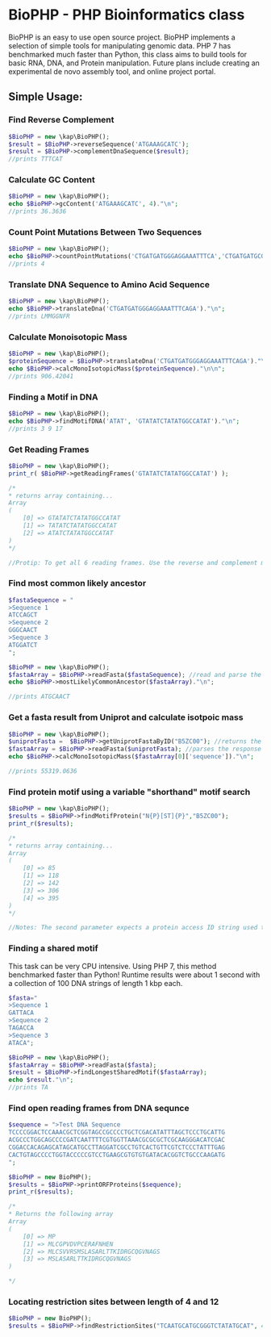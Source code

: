 # BioPHP - PHP Bioinformatics class
BioPHP is an easy to use open source project. BioPHP implements a selection of simple tools for manipulating genomic data. PHP 7 has benchmarked much faster than Python, this class aims to build tools for basic RNA, DNA, and Protein manipulation. Future plans include creating an experimental de novo assembly tool, and online project portal. 

## Simple Usage:

### Find Reverse Complement
```php
$BioPHP = new \kap\BioPHP();
$result = $BioPHP->reverseSequence('ATGAAAGCATC');
$result = $BioPHP->complementDnaSequence($result);
//prints TTTCAT
```

### Calculate GC Content
```php
$BioPHP = new \kap\BioPHP();
echo $BioPHP->gcContent('ATGAAAGCATC', 4)."\n";
//prints 36.3636
```

### Count Point Mutations Between Two Sequences
```php
$BioPHP = new \kap\BioPHP();
echo $BioPHP->countPointMutations('CTGATGATGGGAGGAAATTTCA','CTGATGATGCGAGGGAATATCG')."\n";
//prints 4
```

### Translate DNA Sequence to Amino Acid Sequence
```php
$BioPHP = new \kap\BioPHP();
echo $BioPHP->translateDna('CTGATGATGGGAGGAAATTTCAGA')."\n";
//prints LMMGGNFR
```

### Calculate Monoisotopic Mass
```php
$BioPHP = new \kap\BioPHP();
$proteinSequence = $BioPHP->translateDna('CTGATGATGGGAGGAAATTTCAGA')."\n";
echo $BioPHP->calcMonoIsotopicMass($proteinSequence)."\n\n";
//prints 906.42041
```

### Finding a Motif in DNA
```php
$BioPHP = new \kap\BioPHP();
echo $BioPHP->findMotifDNA('ATAT', 'GTATATCTATATGGCCATAT')."\n";
//prints 3 9 17
```

### Get Reading Frames
```php
$BioPHP = new \kap\BioPHP();
print_r( $BioPHP->getReadingFrames('GTATATCTATATGGCCATAT') );

/*
* returns array containing...
Array
(
    [0] => GTATATCTATATGGCCATAT
    [1] => TATATCTATATGGCCATAT
    [2] => ATATCTATATGGCCATAT
)
*/

//Protip: To get all 6 reading frames. Use the reverse and complement methods, then pass the result to getReadingFrames()
```


### Find most common likely ancestor
```php
$fastaSequence = "
>Sequence 1
ATCCAGCT
>Sequence 2
GGGCAACT
>Sequence 3
ATGGATCT
";

$BioPHP = new \kap\BioPHP();
$fastaArray = $BioPHP->readFasta($fastaSequence); //read and parse the sequences
echo $BioPHP->mostLikelyCommonAncestor($fastaArray)."\n";

//prints ATGCAACT
```


### Get a fasta result from Uniprot and calculate isotpoic mass
```php
$BioPHP = new \kap\BioPHP();
$uniprotFasta =  $BioPHP->getUniprotFastaByID("B5ZC00"); //returns the result from Uniprot as a string
$fastaArray = $BioPHP->readFasta($uniprotFasta); //parses the response
echo $BioPHP->calcMonoIsotopicMass($fastaArray[0]['sequence'])."\n";

//prints 55319.0636
```


### Find protein motif using a variable "shorthand" motif search
```php
$BioPHP = new \kap\BioPHP();
$results = $BioPHP->findMotifProtein("N{P}[ST]{P}","B5ZC00");
print_r($results);

/*
* returns array containing...
Array
(
    [0] => 85
    [1] => 118
    [2] => 142
    [3] => 306
    [4] => 395
)
*/

//Notes: The second parameter expects a protein access ID string used to lookup the full sequence via UniProt.
```


### Finding a shared motif
This task can be very CPU intensive. Using PHP 7, this method benchmarked faster than Python! Runtime results were about 1 second with
a collection of 100 DNA strings of length 1 kbp each.
```php
$fasta="
>Sequence 1
GATTACA
>Sequence 2
TAGACCA
>Sequence 3
ATACA";

$BioPHP = new \kap\BioPHP();
$fastaArray = $BioPHP->readFasta($fasta);
$result = $BioPHP->findLongestSharedMotif($fastaArray);
echo $result."\n";
//prints TA

```


### Find open reading frames from DNA sequnce

```php
$sequence = ">Test DNA Sequence
TCCCCGGACTCCAAACGCTCGGTAGCCGCCCCTGCTCGACATATTTAGCTCCCTGCATTG
ACGCCCTGGCAGCCCCGATCAATTTTCGTGGTTAAACGCGCGCTCGCAAGGGACATCGAC
CGGACCACAGAGCATAGCATGCCTTAGGATCGCCTGTCACTGTTCGTCTCCCTATTTGAG
CACTGTAGCCCCTGGTACCCCCGTCCTGAAGCGTGTGTGATACACGGTCTGCCCAAGATG
";

$BioPHP = new BioPHP();
$results = $BioPHP->printORFProteins($sequence);
print_r($results);

/*
* Returns the following array
Array
(
    [0] => MP
    [1] => MLCGPVDVPCERAFNHEN
    [2] => MLCSVVRSMSLASARLTTKIDRGCQGVNAGS
    [3] => MSLASARLTTKIDRGCQGVNAGS
)

*/
```


### Locating restriction sites between length of 4 and 12
```php
$BioPHP = new BioPHP();
$results = $BioPHP->findRestrictionSites("TCAATGCATGCGGGTCTATATGCAT", 4, 12);
```
